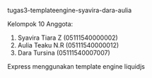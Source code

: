 tugas3-templateengine-syavira-dara-aulia

Kelompok 10
Anggota:
1. Syavira Tiara Z  (05111540000002)
2. Aulia Teaku N.R  (05111540000012)
3. Dara Tursina     (05111540007007)

Express menggunakan template engine liquidjs
